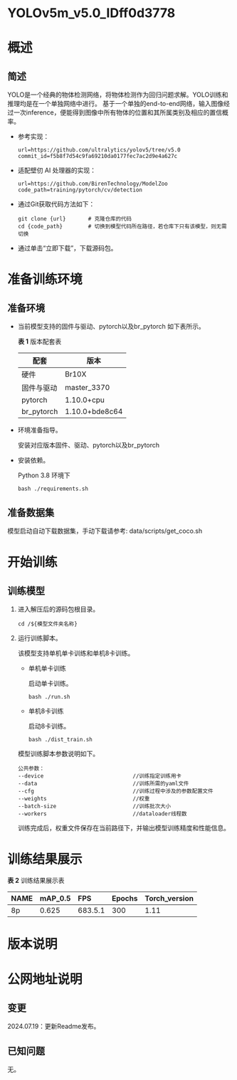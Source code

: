 # YOLOv5m_v5.0_IDff0d3778
# 概述

## 简述

YOLO是一个经典的物体检测网络，将物体检测作为回归问题求解。YOLO训练和推理均是在一个单独网络中进行。
基于一个单独的end-to-end网络，输入图像经过一次inference，便能得到图像中所有物体的位置和其所属类别及相应的置信概率。

- 参考实现：

  ```
  url=https://github.com/ultralytics/yolov5/tree/v5.0
  commit_id=f5b8f7d54c9fa69210da0177fec7ac2d9e4a627c
  ```

- 适配壁仞 AI 处理器的实现：

  ```
  url=https://github.com/BirenTechnology/ModelZoo
  code_path=training/pytorch/cv/detection
  ```

- 通过Git获取代码方法如下：

  ```
  git clone {url}       # 克隆仓库的代码
  cd {code_path}        # 切换到模型代码所在路径，若仓库下只有该模型，则无需切换
  ```

- 通过单击“立即下载”，下载源码包。



# 准备训练环境

## 准备环境

- 当前模型支持的固件与驱动、pytorch以及br_pytorch 如下表所示。 

  **表 1**  版本配套表

  | 配套       | 版本                                                         |
  | ---------- | ------------------------------------------------------------ |
  | 硬件       | Br10X |
  | 固件与驱动  | master_3370 |
  | pytorch    | 1.10.0+cpu |
  | br_pytorch | 1.10.0+bde8c64 |


- 环境准备指导。 

  安装对应版本固件、驱动、pytorch以及br_pytorch

- 安装依赖。

    Python 3.8 环境下

  ```
  bash ./requirements.sh
  ```
  
## 准备数据集


   模型启动自动下载数据集，手动下载请参考: data/scripts/get_coco.sh


# 开始训练

## 训练模型

1. 进入解压后的源码包根目录。

   ```
   cd /${模型文件夹名称}
   ```

2. 运行训练脚本。

   该模型支持单机单卡训练和单机8卡训练。

   - 单机单卡训练

     启动单卡训练。

     ```
     bash ./run.sh

     ```

   - 单机8卡训练

     启动8卡训练。

     ```
     bash ./dist_train.sh 

     ```

   模型训练脚本参数说明如下。

      ```
      公共参数：
      --device                            //训练指定训练用卡
      --data                              //训练所需的yaml文件
      --cfg                               //训练过程中涉及的参数配置文件
      --weights                           //权重
      --batch-size                        //训练批次大小
      --workers                           //dataloader线程数
      ```
   
      训练完成后，权重文件保存在当前路径下，并输出模型训练精度和性能信息。


# 训练结果展示

**表 2**  训练结果展示表

| NAME     | mAP_0.5    | FPS    | Epochs | Torch_version |
|--------  | ------ |:-------| ------ | :------------ |
| 8p | 0.625 | 683.5.1 | 300 | 1.11 |

# 版本说明

# 公网地址说明

## 变更

2024.07.19：更新Readme发布。

## 已知问题

无。
